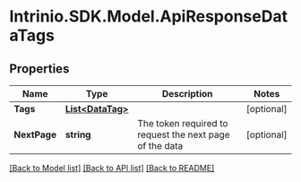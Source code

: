 # Intrinio.SDK.Model.ApiResponseDataTags
## Properties

Name | Type | Description | Notes
------------ | ------------- | ------------- | -------------
**Tags** | [**List&lt;DataTag&gt;**](DataTag.md) |  | [optional] 
**NextPage** | **string** | The token required to request the next page of the data | [optional] 

[[Back to Model list]](../README.md#documentation-for-models) [[Back to API list]](../README.md#documentation-for-api-endpoints) [[Back to README]](../README.md)

